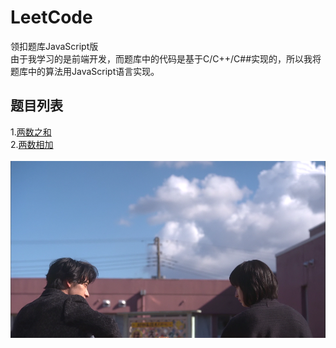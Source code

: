 # LeetCode
领扣题库JavaScript版  
由于我学习的是前端开发，而题库中的代码是基于C/C++/C##实现的，所以我将题库中的算法用JavaScript语言实现。
## 题目列表
1.[两数之和](https://github.com/ByMySide0527/LeetCode/blob/master/notes/q&1%20%E4%B8%A4%E6%95%B0%E4%B9%8B%E5%92%8C.md)  
2.[两数相加](跳转网址)
<br/><br/>![晨星闪闪，你发光的样子](https://github.com/ByMySide0527/LeetCode/blob/master/images/20180509103103_cfmar.png)
